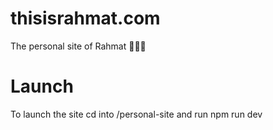 # thisisrahmat.com
The personal site of Rahmat 👩🏾‍💻



# Launch
 To launch the site cd into /personal-site and run npm run dev
